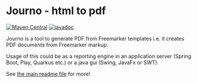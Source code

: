 # Journo - html to pdf
[![Maven Central](https://maven-badges.herokuapp.com/maven-central/se.alipsa/journo/badge.svg)](https://maven-badges.herokuapp.com/maven-central/se.alipsa/journo)
[![javadoc](https://javadoc.io/badge2/se.alipsa/journo/javadoc.svg)](https://javadoc.io/doc/se.alipsa/journo)

Journo is a tool to generate PDF from Freemarker templates i.e. it
creates PDF documents from Freemarker markup.

Usage of this could be as a reporting engine in an application server (Spring Boot, Play, Quarkus etc.) or a
java gui (Swing, JavaFx or SWT).

See [the main readme file](../README.md) for more!
